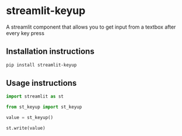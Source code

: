 # streamlit-keyup

A streamlit component that allows you to get input from a textbox after every key press

## Installation instructions 

```sh
pip install streamlit-keyup
```

## Usage instructions

```python
import streamlit as st

from st_keyup import st_keyup

value = st_keyup()

st.write(value)
